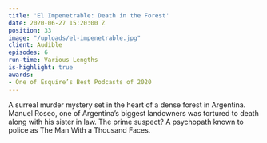 ```yaml
---
title: 'El Impenetrable: Death in the Forest'
date: 2020-06-27 15:20:00 Z
position: 33
image: "/uploads/el-impenetrable.jpg"
client: Audible
episodes: 6
run-time: Various Lengths
is-highlight: true
awards:
- One of Esquire’s Best Podcasts of 2020
---
```


A surreal murder mystery set in the heart of a dense forest in Argentina. Manuel Roseo, one of Argentina’s biggest landowners was tortured to death along with his sister in law. The prime suspect? A psychopath known to police as The Man With a Thousand Faces.